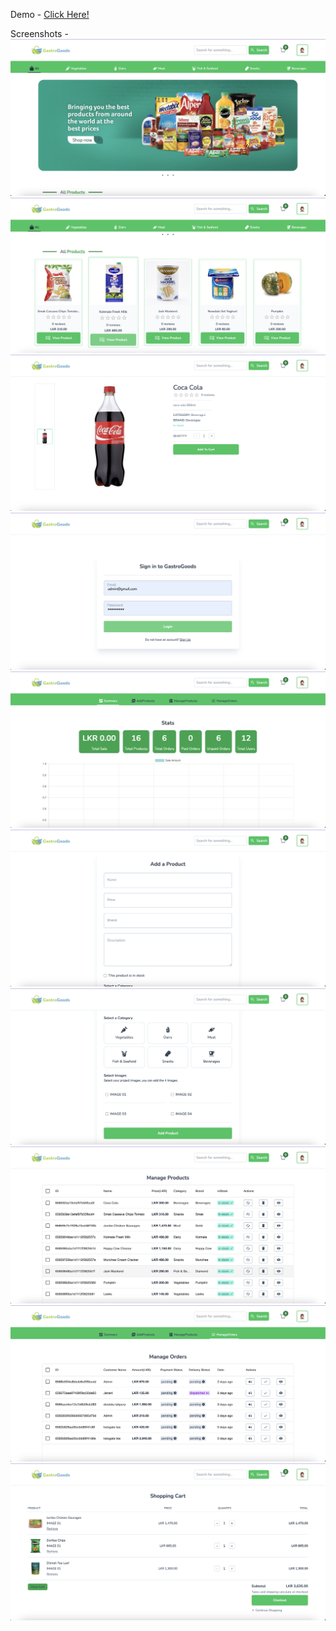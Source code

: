Demo - <a href="https://gastrogoods.netlify.app/">Click Here!</a>

Screenshots -
<img src="screenshots/01.png" alt="ss">
<img src="screenshots/02.png" alt="ss">
<img src="screenshots/03.png" alt="ss">
<img src="screenshots/04.png" alt="ss">
<img src="screenshots/05.png" alt="ss">
<img src="screenshots/06.png" alt="ss">
<img src="screenshots/07.png" alt="ss">
<img src="screenshots/08.png" alt="ss">
<img src="screenshots/09.png" alt="ss">
<img src="screenshots/10.png" alt="ss">

